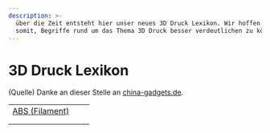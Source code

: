 ```yaml
---
description: >-
  über die Zeit entsteht hier unser neues 3D Druck Lexikon. Wir hoffen euch
  somit, Begriffe rund um das Thema 3D Druck besser verdeutlichen zu können.
---
```


# 3D Druck Lexikon

(Quelle) Danke an dieser Stelle an [china-gadgets.de](https://www.china-gadgets.de).

|                                                    |   |   |
| -------------------------------------------------- | - | - |
| [ABS (Filament)](3d-druck-lexikon/abs-filament.md) |   |   |
|                                                    |   |   |
|                                                    |   |   |
